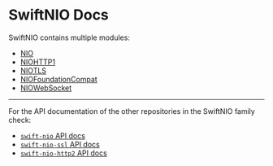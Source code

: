 # SwiftNIO Docs

SwiftNIO contains multiple modules:

 - [NIO](../NIO/index.html)
 - [NIOHTTP1](../NIOHTTP1/index.html)
 - [NIOTLS](../NIOTLS/index.html)
 - [NIOFoundationCompat](../NIOFoundationCompat/index.html)
 - [NIOWebSocket](../NIOWebSocket/index.html)

---

For the API documentation of the other repositories in the SwiftNIO family check:

- [`swift-nio` API docs](https://apple.github.io/swift-nio/docs/current/NIO/index.html)
- [`swift-nio-ssl` API docs](https://apple.github.io/swift-nio-ssl/docs/current/NIOSSL/index.html)
- [`swift-nio-http2` API docs](https://apple.github.io/swift-nio-http2/docs/current/NIOHTTP2/index.html)

